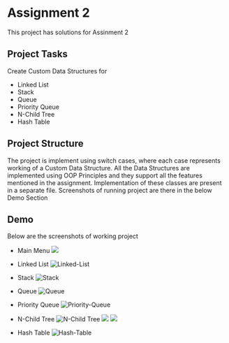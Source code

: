 
# Assignment 2

This project has solutions for Assinment 2

## Project Tasks
   Create Custom Data Structures for
   - Linked List
   - Stack
   - Queue
   - Priority Queue
   - N-Child Tree
   - Hash Table
## Project Structure
The project is implement using switch cases, where each case represents working of a Custom Data Structure. 
All the Data Structures are implemented using OOP Principles and they support all the features mentioned in the assignment.
Implementation of these classes are present in a separate file.
Screenshots of running project are there in the below Demo Section
## Demo

Below are the screenshots of working project
- Main Menu
  ![](https://github.com/NiketSahai/C-Sharp-Assignments/blob/main/Assignment_2/ScreenShots/SS1.PNG)
  
- Linked List
  ![Linked-List](https://github.com/NiketSahai/C-Sharp-Assignments/blob/main/Assignment_2/ScreenShots/SS2.PNG)

- Stack
  ![Stack](https://github.com/NiketSahai/C-Sharp-Assignments/blob/main/Assignment_2/ScreenShots/SS3.PNG)

- Queue
  ![Queue]()

- Priority Queue
  ![Priority-Queue](https://github.com/NiketSahai/C-Sharp-Assignments/blob/main/Assignment_2/ScreenShots/SS4.PNG)

- N-Child Tree
  ![N-Child Tree](https://github.com/NiketSahai/C-Sharp-Assignments/blob/main/Assignment_2/ScreenShots/SS6.PNG)
  ![](https://github.com/NiketSahai/C-Sharp-Assignments/blob/main/Assignment_2/ScreenShots/SS6.PNG)
  ![](https://github.com/NiketSahai/C-Sharp-Assignments/blob/main/Assignment_2/ScreenShots/SS8.PNG)

- Hash Table
  ![Hash-Table](https://github.com/NiketSahai/C-Sharp-Assignments/blob/main/Assignment_2/ScreenShots/SS9.PNG)
